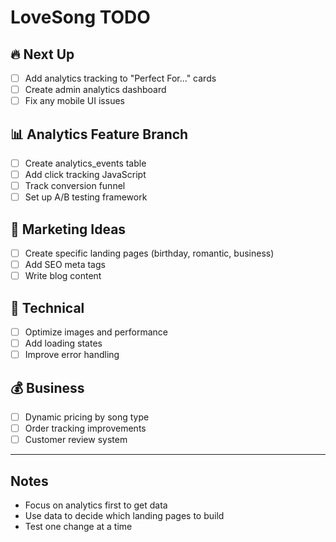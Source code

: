 # LoveSong TODO

## 🔥 Next Up
- [ ] Add analytics tracking to "Perfect For..." cards
- [ ] Create admin analytics dashboard
- [ ] Fix any mobile UI issues

## 📊 Analytics Feature Branch
- [ ] Create analytics_events table
- [ ] Add click tracking JavaScript
- [ ] Track conversion funnel
- [ ] Set up A/B testing framework

## 🎯 Marketing Ideas
- [ ] Create specific landing pages (birthday, romantic, business)
- [ ] Add SEO meta tags
- [ ] Write blog content

## 🚀 Technical
- [ ] Optimize images and performance
- [ ] Add loading states
- [ ] Improve error handling

## 💰 Business
- [ ] Dynamic pricing by song type
- [ ] Order tracking improvements
- [ ] Customer review system

---

## Notes
- Focus on analytics first to get data
- Use data to decide which landing pages to build
- Test one change at a time